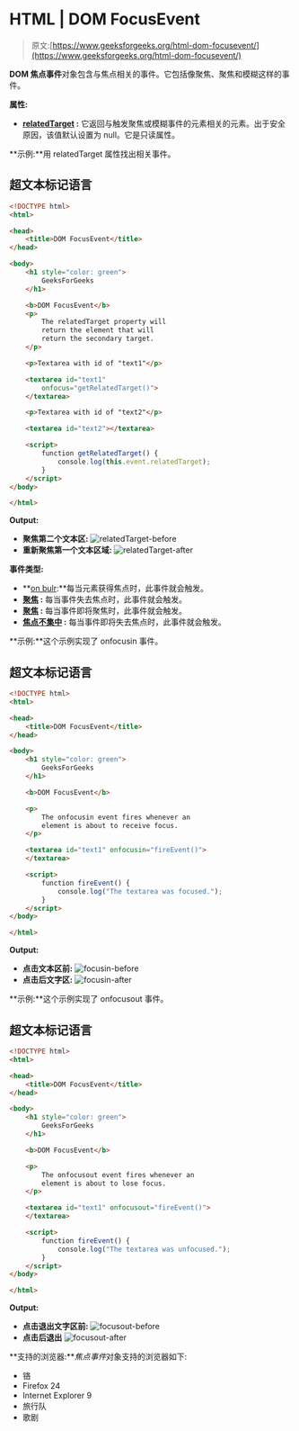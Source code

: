 # HTML | DOM FocusEvent

> 原文:[https://www.geeksforgeeks.org/html-dom-focusevent/](https://www.geeksforgeeks.org/html-dom-focusevent/)

**DOM 焦点事件**对象包含与焦点相关的事件。它包括像聚焦、聚焦和模糊这样的事件。

**属性:**

*   **[relatedTarget](https://www.geeksforgeeks.org/html-dom-focusevent-relatedtarget-property/) :** 它返回与触发聚焦或模糊事件的元素相关的元素。出于安全原因，该值默认设置为 null。它是只读属性。

**示例:**用 relatedTarget 属性找出相关事件。

## 超文本标记语言

```html
<!DOCTYPE html>
<html>

<head>
    <title>DOM FocusEvent</title>
</head>

<body>
    <h1 style="color: green">
        GeeksForGeeks
    </h1>

    <b>DOM FocusEvent</b>
    <p>
        The relatedTarget property will 
        return the element that will
        return the secondary target.
    </p>

    <p>Textarea with id of "text1"</p>

    <textarea id="text1" 
        onfocus="getRelatedTarget()">
    </textarea>

    <p>Textarea with id of "text2"</p>

    <textarea id="text2"></textarea>

    <script>
        function getRelatedTarget() {
            console.log(this.event.relatedTarget);
        }
    </script>
</body>

</html>
```

**Output:**

*   **聚焦第二个文本区:**
    ![relatedTarget-before](img/70d312cb2218cd048c47cbafb80cd2e0.png)
*   **重新聚焦第一个文本区域:**
    ![relatedTarget-after](img/8e2546228dfc2a87e6eb5ab6b3229cbf.png)

**事件类型:**

*   **[on bulr](https://www.geeksforgeeks.org/html-dom-onblur-event/):**每当元素获得焦点时，此事件就会触发。
*   **[聚焦](https://www.geeksforgeeks.org/html-dom-onfocus-event/) :** 每当事件失去焦点时，此事件就会触发。
*   **[聚焦](https://www.geeksforgeeks.org/html-dom-onfocusin-event/) :** 每当事件即将聚焦时，此事件就会触发。
*   **[焦点不集中](https://www.geeksforgeeks.org/html-dom-onfocusout-event/) :** 每当事件即将失去焦点时，此事件就会触发。

**示例:**这个示例实现了 onfocusin 事件。

## 超文本标记语言

```html
<!DOCTYPE html>
<html>

<head>
    <title>DOM FocusEvent</title>
</head>

<body>
    <h1 style="color: green">
        GeeksForGeeks
    </h1>

    <b>DOM FocusEvent</b>

    <p>
        The onfocusin event fires whenever an
        element is about to receive focus.
    </p>

    <textarea id="text1" onfocusin="fireEvent()">
    </textarea>

    <script>
        function fireEvent() {
            console.log("The textarea was focused.");
        }
    </script>
</body>

</html>
```

**Output:**

*   **点击文本区前:**
    ![focusin-before](img/b2de70b82526701751f283df77071b0d.png)
*   **点击后文字区:**
    ![focusin-after](img/6c454d877fd7cf96aeee3cc548a24e40.png)

**示例:**这个示例实现了 onfocusout 事件。

## 超文本标记语言

```html
<!DOCTYPE html>
<html>

<head>
    <title>DOM FocusEvent</title>
</head>

<body>
    <h1 style="color: green">
        GeeksForGeeks
    </h1>

    <b>DOM FocusEvent</b>

    <p>
        The onfocusout event fires whenever an
        element is about to lose focus.
    </p>

    <textarea id="text1" onfocusout="fireEvent()">
    </textarea>

    <script>
        function fireEvent() {
            console.log("The textarea was unfocused.");
        }
    </script>
</body>

</html>
```

**Output:**

*   **点击退出文字区前:**
    ![focusout-before](img/013ff76dba47cd9f65df6513a774e0f5.png)
*   **点击后退出**
    ![focusout-after](img/b834989b89a6be07196644b3333524f3.png)

**支持的浏览器:***焦点事件*对象支持的浏览器如下:

*   铬
*   Firefox 24
*   Internet Explorer 9
*   旅行队
*   歌剧